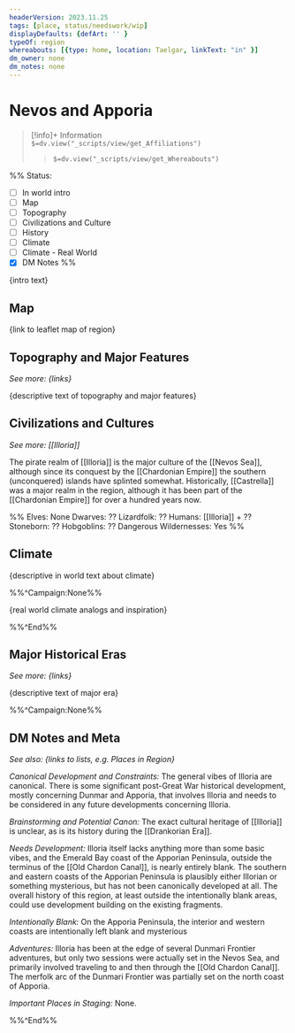 ```yaml
---
headerVersion: 2023.11.25
tags: [place, status/needswork/wip]
displayDefaults: {defArt: '' }
typeOf: region
whereabouts: [{type: home, location: Taelgar, linkText: "in" }]
dm_owner: none
dm_notes: none
---
```

# Nevos and Apporia
>[!info]+ Information  
> `$=dv.view("_scripts/view/get_Affiliations")`  
>> `$=dv.view("_scripts/view/get_Whereabouts")`

%% Status:
* [ ] In world intro
* [ ] Map
* [ ] Topography
* [ ] Civilizations and Culture
* [ ] History
* [ ] Climate
* [ ] Climate - Real World
* [x] DM Notes
%%

{intro text}
## Map

{link to leaflet map of region}
## Topography and Major Features
_See more: {links}_

{descriptive text of topography and major features}
## Civilizations and Cultures
_See more: [[Illoria]]_

The pirate realm of [[Illoria]] is the major culture of the [[Nevos Sea]], although since its conquest by the [[Chardonian Empire]] the southern (unconquered) islands have splinted somewhat. Historically, [[Castrella]] was a major realm in the region, although it has been part of the [[Chardonian Empire]] for over a hundred years now.

%%
Elves:  None
Dwarves:  ??
Lizardfolk: ??
Humans:  [[Illoria]] + ??
Stoneborn:  ??
Hobgoblins: ??
Dangerous Wildernesses: Yes
%%
## Climate

{descriptive in world text about climate}

%%^Campaign:None%%

{real world climate analogs and inspiration}

%%^End%%

## Major Historical Eras
_See more: {links}_

{descriptive text of major era}

%%^Campaign:None%%
## DM Notes and Meta
_See also: {links to lists, e.g. Places in Region}_

*Canonical Development and Constraints:* The general vibes of Illoria are canonical. There is some significant post-Great War historical development, mostly concerning Dunmar and Apporia, that involves Illoria and needs to be considered in any future developments concerning Illoria. 

*Brainstorming and Potential Canon:* The exact cultural heritage of [[Illoria]] is unclear, as is its history during the [[Drankorian Era]].

*Needs Development:* Illoria itself lacks anything more than some basic vibes, and the Emerald Bay coast of the Apporian Peninsula, outside the terminus of the [[Old Chardon Canal]], is nearly entirely blank. The southern and eastern coasts of the Apporian Peninsula is plausibly either Illorian or something mysterious, but has not been canonically developed at all. The overall history of this region, at least outside the intentionally blank areas, could use development building on the existing fragments. 

*Intentionally Blank:* On the Apporia Peninsula, the interior and western coasts are intentionally left blank and mysterious

*Adventures:* Illoria has been at the edge of several Dunmari Frontier adventures, but only two sessions were actually set in the Nevos Sea, and primarily involved traveling to and then through the [[Old Chardon Canal]]. The merfolk arc of the Dunmari Frontier was partially set on the north coast of Apporia. 

*Important Places in Staging:* None.

%%^End%%